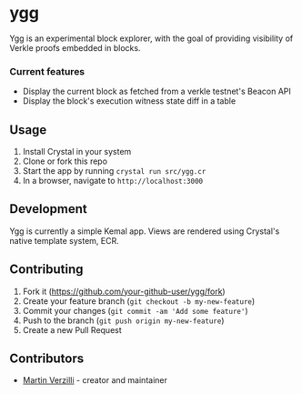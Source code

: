 # ygg

Ygg is an experimental block explorer, with the goal of providing visibility of Verkle proofs embedded in blocks.

### Current features

- Display the current block as fetched from a verkle testnet's Beacon API
- Display the block's execution witness state diff in a table

## Usage

1. Install Crystal in your system
2. Clone or fork this repo
3. Start the app by running `crystal run src/ygg.cr`
4. In a browser, navigate to `http://localhost:3000`

## Development

Ygg is currently a simple Kemal app. Views are rendered using Crystal's native template system, ECR.

## Contributing

1. Fork it (<https://github.com/your-github-user/ygg/fork>)
2. Create your feature branch (`git checkout -b my-new-feature`)
3. Commit your changes (`git commit -am 'Add some feature'`)
4. Push to the branch (`git push origin my-new-feature`)
5. Create a new Pull Request

## Contributors

- [Martin Verzilli](https://github.com/your-github-user) - creator and maintainer
